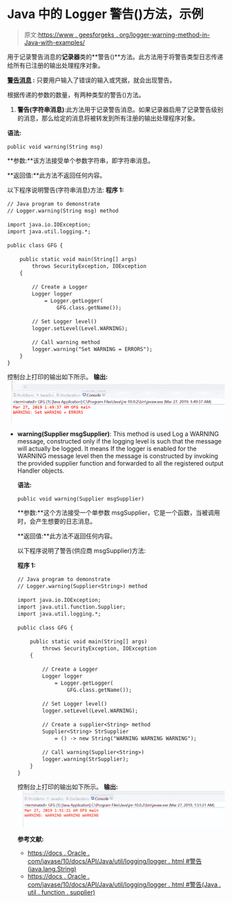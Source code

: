 # Java 中的 Logger 警告()方法，示例

> 原文:[https://www . geesforgeks . org/logger-warning-method-in-Java-with-examples/](https://www.geeksforgeeks.org/logger-warning-method-in-java-with-examples/)

用于记录警告消息的**记录器**类的**警告()**方法。此方法用于将警告类型日志传递给所有已注册的输出处理程序对象。

**[警告消息](https://www.geeksforgeeks.org/logging-in-java/) :** 只要用户输入了错误的输入或凭据，就会出现警告。

根据传递的参数的数量，有两种类型的警告()方法。

1.  **警告(字符串消息)**:此方法用于记录警告消息。如果记录器启用了记录警告级别的消息，那么给定的消息将被转发到所有注册的输出处理程序对象。

**语法:**

```
public void warning(String msg)

```

**参数:**该方法接受单个参数字符串，即字符串消息。

**返回值:**此方法不返回任何内容。

以下程序说明警告(字符串消息)方法:
**程序 1:**

```
// Java program to demonstrate
// Logger.warning(String msg) method

import java.io.IOException;
import java.util.logging.*;

public class GFG {

    public static void main(String[] args)
        throws SecurityException, IOException
    {

        // Create a Logger
        Logger logger
            = Logger.getLogger(
                GFG.class.getName());

        // Set Logger level()
        logger.setLevel(Level.WARNING);

        // Call warning method
        logger.warning("Set WARNING = ERRORS");
    }
}
```

控制台上打印的输出如下所示。
**输出:**
![](img/20b6f3e165b467cd512539de10c426af.png)

*   **warning(Supplier msgSupplier)**: This method is used Log a WARNING message, constructed only if the logging level is such that the message will actually be logged. It means If the logger is enabled for the WARNING message level then the message is constructed by invoking the provided supplier function and forwarded to all the registered output Handler objects.

    **语法:**

    ```
    public void warning(Supplier msgSupplier)

    ```

    **参数:**这个方法接受一个单参数 msgSupplier，它是一个函数，当被调用时，会产生想要的日志消息。

    **返回值:**此方法不返回任何内容。

    以下程序说明了警告(供应商 msgSupplier)方法:

    **程序 1:**

    ```
    // Java program to demonstrate
    // Logger.warning(Supplier<String>) method

    import java.io.IOException;
    import java.util.function.Supplier;
    import java.util.logging.*;

    public class GFG {

        public static void main(String[] args)
            throws SecurityException, IOException
        {

            // Create a Logger
            Logger logger
                = Logger.getLogger(
                    GFG.class.getName());

            // Set Logger level()
            logger.setLevel(Level.WARNING);

            // Create a supplier<String> method
            Supplier<String> StrSupplier
                = () -> new String("WARNING WARNING WARNING");

            // Call warning(Supplier<String>)
            logger.warning(StrSupplier);
        }
    }
    ```

    控制台上打印的输出如下所示。
    **输出:**
    ![](img/e650aae9ed1d4b5361f6dcbfc380da6d.png)

    **参考文献:**

    *   [https://docs . Oracle . com/javase/10/docs/API/Java/util/logging/logger . html #警告(java.lang.String)](https://docs.oracle.com/javase/10/docs/api/java/util/logging/Logger.html#warning(java.lang.String))
    *   [https://docs . Oracle . com/javase/10/docs/API/Java/util/logging/logger . html #警告(Java . util . function . supplier)](https://docs.oracle.com/javase/10/docs/api/java/util/logging/Logger.html#warning(java.util.function.Supplier))
